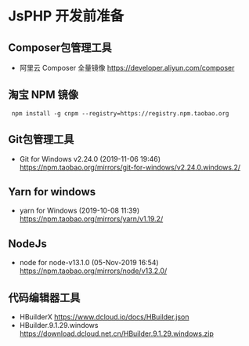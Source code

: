 # JsPHP 开发前准备

## Composer包管理工具
* 阿里云 Composer 全量镜像 <https://developer.aliyun.com/composer>
## 淘宝 NPM 镜像
`  npm install -g cnpm --registry=https://registry.npm.taobao.org `
## Git包管理工具
* Git for Windows v2.24.0 (2019-11-06 19:46) <https://npm.taobao.org/mirrors/git-for-windows/v2.24.0.windows.2/>
## Yarn for windows
* yarn for Windows (2019-10-08 11:39) <https://npm.taobao.org/mirrors/yarn/v1.19.2/>
## NodeJs 
* node for node-v13.1.0 (05-Nov-2019 16:54) <https://npm.taobao.org/mirrors/node/v13.2.0/>
## 代码编辑器工具
* HBuilderX <https://www.dcloud.io/docs/HBuilder.json>
* HBuilder.9.1.29.windows <https://download.dcloud.net.cn/HBuilder.9.1.29.windows.zip>